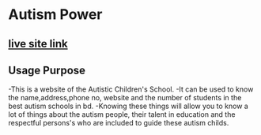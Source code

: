 # Autism Power

## [live site link](https://autism-power.netlify.app/)


## Usage Purpose

-This is a website of the Autistic Children's School.
-It can be used to know the name,address,phone no, website and the number of students in the best autism schools in bd.
-Knowing these things will allow you to know a lot of things about the autism people, their talent in education and the respectful persons's who are included to guide these autism childs.


